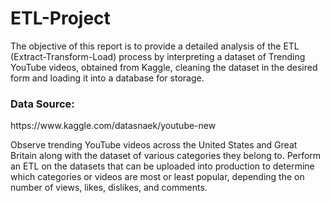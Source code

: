 # ETL-Project
The objective of this report is to provide a detailed analysis of the ETL (Extract-Transform-Load) process by interpreting a dataset of Trending YouTube videos, obtained from Kaggle, cleaning the dataset in the desired form and loading it into a database for storage.

<h3>Data Source:</h3>
https://www.kaggle.com/datasnaek/youtube-new


Observe trending YouTube videos across the United States and Great Britain along with the dataset of various categories they belong to. Perform an ETL on the datasets that can be uploaded into production to determine which categories or videos are most or least popular, depending the on number of views, likes, dislikes, and comments.
